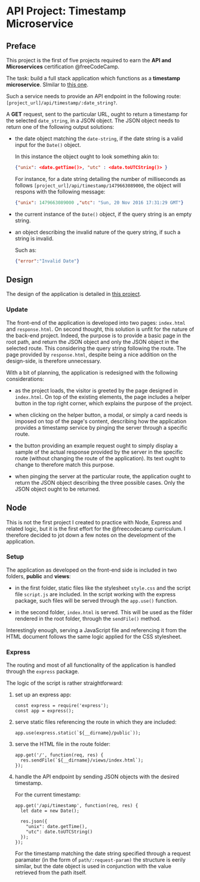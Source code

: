 # API Project: Timestamp Microservice

<!-- Link to the working glitch right [here](). -->

## Preface

This project is the first of five projects required to earn the **API and Microservices** certification @freeCodeCamp.

The task: build a full stack application which functions as a **timestamp microservice**. SImilar to [this one](https://curse-arrow.glitch.me/).

Such a service needs to provide an API endpoint in the following route: `[project_url]/api/timestamp/:date_string?`.

A **GET** request, sent to the particular URL, ought to return a timestamp for the selected `date_string`, in a JSON object. The JSON object needs to return one of the following output solutions:

- the date object matching the `date-string`, if the date string is a valid input for the `Date()` object.

  In this instance the object ought to look something akin to:

  ```JSON
  {"unix": <date.getTime()>, "utc" : <date.toUTCString()> }
  ```

  For instance, for a date string detailing the number of milliseconds as follows `[project_url]/api/timestamp/1479663089000`, the object will respons with the following message:

  ```JSON
  {"unix": 1479663089000 ,"utc": "Sun, 20 Nov 2016 17:31:29 GMT"}
  ```

- the current instance of the `Date()` object, if the query string is an empty string.

- an object describing the invalid nature of the query string, if such a string is invalid.

  Such as:

  ```JSON
  {"error":"Invalid Date"}
  ```

## Design

The design of the application is detailed in [this project](https://github.com/borntofrappe/Practice-Front-End-Web-Development/tree/master/Front-End%20Timestamp).

### Update

The front-end of the application is developed into two pages: `index.html` and `response.html`. On second thought, this solution is unfit for the nature of the back-end project. Indeed, the purpose is to provide a basic page in the root path, and return the JSON object and only the JSON object in the selected route. This considering the query string following the route. The page provided by `response.html`, despite being a nice addition on the design-side, is therefore unnecessary.

With a bit of planning, the application is redesigned with the following considerations:

- as the project loads, the visitor is greeted by the page designed in `index.html`. On top of the existing elements, the page includes a helper button in the top right corner, which explains the purpose of the project.

- when clicking on the helper button, a modal, or simply a card needs is imposed on top of the page's content, describing how the application provides a timestamp service by pinging the server through a specific route.

- the button providing an example request ought to simply display a sample of the actual response provided by the server in the specific route (without changing the route of the application). Its text ought to change to therefore match this purpose.

- when pinging the server at the particular route, the application ought to return the JSON object describing the three possible cases. Only the JSON object ought to be returned.

## Node

This is not the first project I created to practice with Node, Express and related logic, but it is the first effort for the @freecodecamp curriculum. I therefore decided to jot down a few notes on the development of the application.

### Setup

The application as developed on the front-end side is included in two folders, **public** and **views**:

- in the first folder, static files like the stylesheet `style.css` and the script file `script.js` are included. In the script working with the express package, such files will be served through the `app.use()` function.

- in the second folder, `index.html` is served. This will be used as the filder rendered in the root folder, through the `sendFile()` method.

Interestingly enough, serving a JavaScript file and referencing it from the HTML document follows the same logic applied for the CSS stylesheet.

### Express

The routing and most of all functionality of the application is handled through the `express` package.

The logic of the script is rather straightforward:

1. set up an express app:

    ```JS
    const express = require('express');
    const app = express();
    ```

1. serve static files referencing the route in which they are included:

    ```JS
    app.use(express.static(`${__dirname}/public`));
    ```

1. serve the HTML file in the route folder:

    ```JS
    app.get('/', function(req, res) {
      res.sendFile(`${__dirname}/views/index.html`);
    });
    ```

1. handle the API endpoint by sending JSON objects with the desired timestamp.

    For the current timestamp:

    ```JS
    app.get('/api/timestamp', function(req, res) {
      let date = new Date();

      res.json({
        "unix": date.getTime(),
        "utc": date.toUTCString()
      });
    });
    ```

    For the timestamp matching the date string specified through a request paramater (in the form of `path/:request-param)` the structure is eerily similar, but the date object is used in conjunction with the value retrieved from the path itself.
